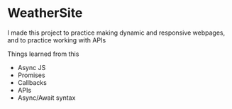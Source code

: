 # WeatherSite
I made this project to practice making dynamic and responsive webpages, and to practice working with APIs

Things learned from this
- Async JS
- Promises
- Callbacks
- APIs
- Async/Await syntax
